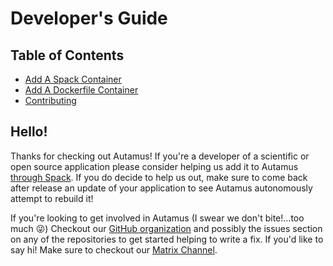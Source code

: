 # Developer's Guide
## Table of Contents
- [Add A Spack Container](developer-guide/add-a-spack-container.md)
- [Add A Dockerfile Container](developer-guide/add-a-dockerfile-container.md)
- [Contributing](developer-guide/contributing.md)

## Hello!
Thanks for checking out Autamus! If you're a developer of a scientific or open source application please consider helping us add it to Autamus [through Spack](developer-guide/add-a-spack-container.md). If you do decide to help us out, make sure to come back after release an update of your application to see Autamus autonomously attempt to rebuild it!

If you're looking to get involved in Autamus (I swear we don't bite!...too much 😜) Checkout our [GitHub organization](https://github.com/autamus) and possibly the issues section on any of the repositories to get started helping to write a fix. If you'd like to say hi! Make sure to checkout our [Matrix Channel](https://matrix.to/#/!JZvPdVciSYDEVxNZHK:matrix.org?via=matrix.org).